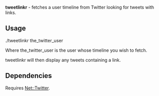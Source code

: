 **tweetlinkr** - fetches a user timeline from Twitter looking for tweets with links.

## Usage

./tweetlinkr the_twitter_user

Where the_twitter_user is the user whose timeline you wish to fetch.

tweetlinkr will then display any tweets containing a link.

## Dependencies

Requires [Net::Twitter](http://search.cpan.org/~mmims/Net-Twitter-3.13008/).
